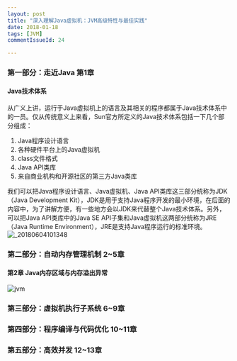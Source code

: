 ```yaml
---
layout: post
title: "深入理解Java虚拟机：JVM高级特性与最佳实践"
date: 2018-01-18
tags: [JVM]
commentIssueId: 24

---
```


### 第一部分：走近Java 第1章

#### Java技术体系

从广义上讲，运行于Java虚拟机上的语言及其相关的程序都属于Java技术体系中的一员。仅从传统意义上来看，Sun官方所定义的Java技术体系包括一下几个部分组成：
1. Java程序设计语言
2. 各种硬件平台上的Java虚拟机
3. class文件格式
4. Java API类库
5. 来自商业机构和开源社区的第三方Java类库

我们可以把Java程序设计语言、Java虚拟机、Java API类库这三部分统称为JDK（Java Development Kit），JDK是用于支持Java程序开发的最小环境，在后面的内容中，为了讲解方便，有一些地方会以JDK来代替整个Java技术体系。另外，可以把Java API类库中的Java SE API子集和Java虚拟机这两部分统称为JRE（Java Runtime Environment），JRE是支持Java程序运行的标准环境。
![_20180604101348](https://user-images.githubusercontent.com/20008525/40895119-196023cc-67e0-11e8-8f58-70e8a8b94516.png)

### 第二部分：自动内存管理机制 2~5章

#### 第2章 Java内存区域与内存溢出异常

![jvm](https://user-images.githubusercontent.com/20008525/41012046-6442172c-6972-11e8-82b5-ef502f8d489d.png)



### 第三部分：虚拟机执行子系统 6~9章
### 第四部分：程序编译与代码优化 10~11章
### 第五部分：高效并发 12~13章